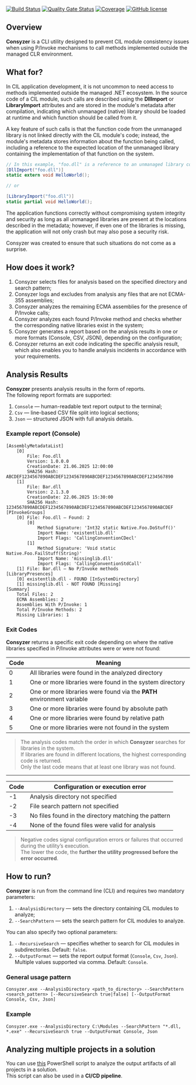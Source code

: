 [![Build Status](https://github.com/Maslinin/Consyzer/workflows/Build/badge.svg)](https://github.com/Maslinin/Consyzer/actions/workflows/build.yml) [![Quality Gate Status](https://sonarcloud.io/api/project_badges/measure?project=Maslinin_Consyzer&metric=alert_status)](https://sonarcloud.io/summary/new_code?id=Maslinin_Consyzer) [![Coverage](https://sonarcloud.io/api/project_badges/measure?project=Maslinin_Consyzer&metric=coverage)](https://sonarcloud.io/summary/new_code?id=Maslinin_Consyzer) [![GitHub license](https://badgen.net/github/license/Maslinin/Consyzer)](https://github.com/Maslinin/Consyzer/blob/master/LICENSE)

## Overview
**Consyzer** is a CLI utility designed to prevent CIL module consistency issues when using P/Invoke mechanisms to call methods implemented outside the managed CLR environment.

## What for?
In CIL application development, it is not uncommon to need access to methods implemented outside the managed .NET ecosystem. In the source code of a CIL module, such calls are described using the **DllImport** or **LibraryImport** attributes and are stored in the module's metadata after compilation, indicating which unmanaged (native) library should be loaded at runtime and which function should be called from it.

A key feature of such calls is that the function code from the unmanaged library is not linked directly with the CIL module's code;
instead, the module's metadata stores information about the function being called, including a reference to the expected location of the unmanaged library containing the implementation of that function on the system.

```csharp
// In this example, "foo.dll" is a reference to an unmanaged library containing the implementation of the HelloWorld function:
[DllImport("foo.dll")]
static extern void HelloWorld();

// or

[LibraryImport("foo.dll")]
static partial void HelloWorld();
```

The application functions correctly without compromising system integrity and security as long as all unmanaged libraries are present at the locations described in the metadata;
however, if even one of the libraries is missing, the application will not only crash but may also pose a security risk.

Consyzer was created to ensure that such situations do not come as a surprise.

## How does it work?
1. Consyzer selects files for analysis based on the specified directory and search pattern;  
2. Consyzer logs and excludes from analysis any files that are not ECMA-355 assemblies;  
3. Consyzer analyzes the remaining ECMA assemblies for the presence of P/Invoke calls;  
4. Consyzer analyzes each found P/Invoke method and checks whether the corresponding native libraries exist in the system;  
5. Consyzer generates a report based on the analysis results in one or more formats (Console, CSV, JSON), depending on the configuration;  
6. Consyzer returns an exit code indicating the specific analysis result, which also enables you to handle analysis incidents in accordance with your requirements.

## Analysis Results
**Consyzer** presents analysis results in the form of reports.  
The following report formats are supported:

1. `Console` — human-readable text report output to the terminal;  
2. `Csv` — line-based CSV file split into logical sections;  
3. `Json` — structured JSON with full analysis details.

### Example report (Console)
```
[AssemblyMetadataList]
    [0]
        File: Foo.dll
        Version: 1.0.0.0
        CreationDate: 21.06.2025 12:00:00
        SHA256 Hash: ABCDEF1234567890ABCDEF1234567890ABCDEF1234567890ABCDEF1234567890
    [1]
        File: Bar.dll
        Version: 2.1.3.0
        CreationDate: 22.06.2025 15:30:00
        SHA256 Hash: 1234567890ABCDEF1234567890ABCDEF1234567890ABCDEF1234567890ABCDEF
[PInvokeGroups]
    [0] File: Foo.dll — Found: 2
        [0]
            Method Signature: 'Int32 static Native.Foo.DoStuff()'
            Import Name: 'existentlib.dll'
            Import Flags: 'CallingConventionCDecl'
        [1]
            Method Signature: 'Void static Native.Foo.FailStuff(String)'
            Import Name: 'missinglib.dll'
            Import Flags: 'CallingConventionStdCall'
    [1] File: Bar.dll — No P/Invoke methods
[LibraryPresences]
    [0] existentlib.dll - FOUND [InSystemDirectory]
    [1] missinglib.dll - NOT FOUND [Missing]
[Summary]
    Total Files: 2
    ECMA Assemblies: 2
    Assemblies With P/Invoke: 1
    Total P/Invoke Methods: 2
    Missing Libraries: 1
```

### Exit Codes
**Consyzer** returns a specific exit code depending on where the native libraries specified in P/Invoke attributes were or were not found:

| Code | Meaning                                                                                     |
|------|---------------------------------------------------------------------------------------------|
| 0    | All libraries were found in the analyzed directory                                          |
| 1    | One or more libraries were found in the system directory                                    |
| 2    | One or more libraries were found via the **PATH** environment variable                      |
| 3    | One or more libraries were found by absolute path                                           |
| 4    | One or more libraries were found by relative path                                           |
| 5    | One or more libraries were not found in the system                                          |

> The analysis codes match the order in which **Consyzer** searches for libraries in the system.  
> If libraries are found in different locations, the highest corresponding code is returned.  
> Only the last code means that at least one library was not found.

---

| Code | Configuration or execution error                                                            |
|------|---------------------------------------------------------------------------------------------|
| -1   | Analysis directory not specified                                                            |
| -2   | File search pattern not specified                                                           |
| -3   | No files found in the directory matching the pattern                                        |
| -4   | None of the found files were valid for analysis                                             |

> Negative codes signal configuration errors or failures that occurred during the utility’s execution.  
> The lower the code, the **further the utility progressed before the error occurred**.

## How to run?
**Consyzer** is run from the command line (CLI) and requires two mandatory parameters:

1. `--AnalysisDirectory` — sets the directory containing CIL modules to analyze;  
2. `--SearchPattern` — sets the search pattern for CIL modules to analyze.

You can also specify two optional parameters:

1. `--RecursiveSearch` — specifies whether to search for CIL modules in subdirectories. Default: `false`.  
2. `--OutputFormat` — sets the report output format (`Console`, `Csv`, `Json`). Multiple values supported via comma. Default: `Console`.

### General usage pattern
```
Consyzer.exe --AnalysisDirectory <path_to_directory> --SearchPattern <search_pattern> [--RecursiveSearch true|false] [--OutputFormat Console, Csv, Json]
```

### Example
```
Consyzer.exe --AnalysisDirectory C:\Modules --SearchPattern "*.dll, *.exe" --RecursiveSearch true --OutputFormat Console, Json
```

## Analyzing multiple projects in a solution
You can use [this](https://github.com/Maslinin/Consyzer/blob/master/DevOps/SolutionAnalyzer.ps1) PowerShell script to analyze the output artifacts of all projects in a solution.  
This script can also be used in a **CI/CD pipeline**.
